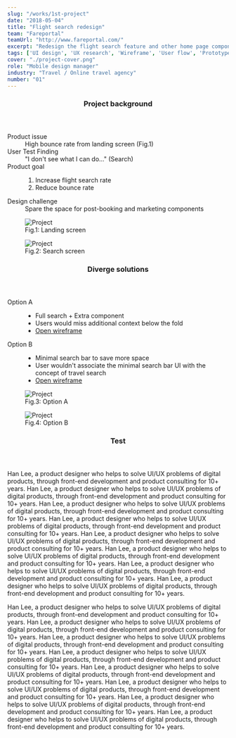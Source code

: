 ```yaml
---
slug: "/works/1st-project"
date: "2018-05-04"
title: "Flight search redesign"
team: "Fareportal"
teamUrl: "http://www.fareportal.com/"
excerpt: "Redesign the flight search feature and other home page componets for CheapOair iOS native app to improve funnel."
tags: ['UI design', 'UX research', 'Wireframe', 'User flow', 'Prototype', 'Interaction', 'iOS HIG', 'Front-end', 'Styled components', 'REACT JS']
cover: "./project-cover.png"
role: "Mobile design manager"
industry: "Travel / Online travel agency"
number: "01"
---
```


<div class="content-section project-content project-content--6/4 xl:w-5/6 xl:mx-auto">
  <div class="project-content__column">
    <header class="content-section__header">
      <h3 class="h3">Project background</h3>
    </header>
    <dl>
      <dt>Product issue</dt>
      <dd>
        High bounce rate from landing screen (Fig.1)
      </dd>
      <dt>User Test Finding</dt>
      <dd>
        "I don't see what I can do..." (Search)
      </dd>
      <dt>Product goal</dt>
      <dd>
        <ol class="ordered-list">
          <li>Increase flight search rate</li>
          <li>Reduce bounce rate</li>
        </ol>
      </dd>
      <dt>Design challenge</dt>
      <dd>
        Spare the space for post-booking and marketing components
      </dd>
    </dl>
  </div>
  <div class="project-content__column project-content__image-grid project-content__image-grid-overlay">
    <figure class="project-content__figure">
      <img src="./project01.png" alt="Project" />
      <figcaption>Fig.1: Landing screen</figcaption>
    </figure>
    <figure class="project-content__figure">
      <img src="./project02.png" alt="Project" />
      <figcaption>Fig.2: Search screen</figcaption>
    </figure>
  </div>
</div>
<div class="content-section project-content project-content--6/4 project-content--flipped">
  <div class="project-content__column">
    <header class="content-section__header">
      <h3 class="h3">Diverge solutions</h3>
    </header>
    <dl>
      <dt>Option A</dt>
      <dd>
        <ul class="bulleted-list">
          <li>Full search + Extra component</li>
          <li>Users would miss additional context below the fold</li>
          <li><a href="#" class="text-sm text-gray-600">Open wireframe</a></li>
        </ul>
      </dd>
      <dt>Option B</dt>
      <dd>
        <ul class="bulleted-list">
          <li>Minimal search bar to save more space</li>
          <li>User wouldn't associate the minimal search bar UI with the concept of travel search</li>
          <li><a href="#" class="text-sm text-gray-600">Open wireframe</a></li>
        </ul>
      </dd>
    </dl>
  </div>
  <div class="project-content__column project-content__image-grid project-content__image-grid-offset-left">
    <figure class="project-content__figure">
      <img src="./project03.png" alt="Project" />
      <figcaption>Fig.3: Option A</figcaption>
    </figure>
    <figure class="project-content__figure">
      <img src="./project04.png" alt="Project" />
      <figcaption>Fig.4: Option B</figcaption>
    </figure>
  </div>
</div>
<div class="content-section">
  <header class="content-section__header">
    <h3 class="h3">Test</h3>
  </header>
  <p>
    Han Lee, a product designer who helps to solve UI/UX problems of digital products, through front-end development and product consulting for 10+ years. Han Lee, a product designer who helps to solve UI/UX problems of digital products, through front-end development and product consulting for 10+ years. Han Lee, a product designer who helps to solve UI/UX problems of digital products, through front-end development and product consulting for 10+ years. Han Lee, a product designer who helps to solve UI/UX problems of digital products, through front-end development and product consulting for 10+ years. Han Lee, a product designer who helps to solve UI/UX problems of digital products, through front-end development and product consulting for 10+ years. Han Lee, a product designer who helps to solve UI/UX problems of digital products, through front-end development and product consulting for 10+ years. Han Lee, a product designer who helps to solve UI/UX problems of digital products, through front-end development and product consulting for 10+ years. Han Lee, a product designer who helps to solve UI/UX problems of digital products, through front-end development and product consulting for 10+ years.
  </p>
  <p>
    Han Lee, a product designer who helps to solve UI/UX problems of digital products, through front-end development and product consulting for 10+ years. Han Lee, a product designer who helps to solve UI/UX problems of digital products, through front-end development and product consulting for 10+ years. Han Lee, a product designer who helps to solve UI/UX problems of digital products, through front-end development and product consulting for 10+ years. Han Lee, a product designer who helps to solve UI/UX problems of digital products, through front-end development and product consulting for 10+ years. Han Lee, a product designer who helps to solve UI/UX problems of digital products, through front-end development and product consulting for 10+ years. Han Lee, a product designer who helps to solve UI/UX problems of digital products, through front-end development and product consulting for 10+ years. Han Lee, a product designer who helps to solve UI/UX problems of digital products, through front-end development and product consulting for 10+ years. Han Lee, a product designer who helps to solve UI/UX problems of digital products, through front-end development and product consulting for 10+ years.
  </p>
</div>
